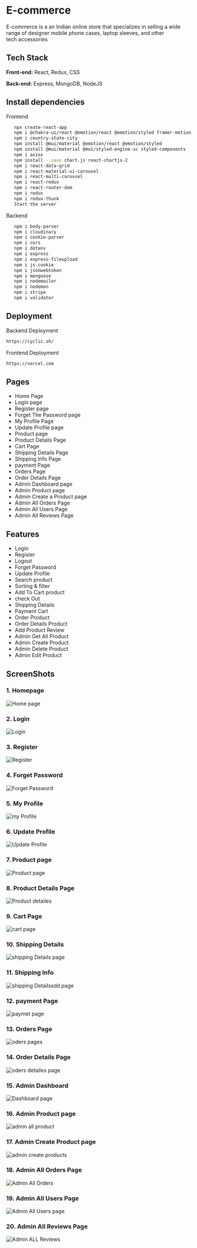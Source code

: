 # E-commerce

E-commerce is a an Indian online store that specializes in selling a wide range of designer mobile phone cases, laptop sleeves, and other tech accessories

## Tech Stack

**Front-end:** React, Redux, CSS 

**Back-end:** Express, MongoDB, NodeJS 

## Install dependencies

 Frontend
```bash
   npx create-react-app
   npm i @chakra-ui/react @emotion/react @emotion/styled framer-motion
   npm i country-state-city
   npm install @mui/material @emotion/react @emotion/styled
   npm install @mui/material @mui/styled-engine-sc styled-components
   npm i axios
   npm install --save chart.js react-chartjs-2
   npm i react-data-grid
   npm i react-material-ui-carousel
   npm i react-multi-carousel
   npm i react-redux
   npm i react-router-dom
   npm i redux
   npm i redux-thunk
   Start the server
```
 Backend
```bash
   npm i body-parser
   npm i cloudinary
   npm i cookie-parser
   npm i cors
   npm i dotenv
   npm i express
   npm i express-fileupload
   npm i js-cookie
   npm i jsonwebtoken
   npm i mongoose
   npm i nodemailer
   npm i nodemon
   npm i stripe
   npm i validator
```
## Deployment

Backend Deployment
```bash
https://cyclic.sh/
```
Frontend Deployment
```bash
https://vercel.com
```

## Pages

-   Home Page
-   Login page
-   Register page
-   Forget The Password page
-   My Profile Page
-   Update Profile page
-   Product page
-   Product Details Page
-   Cart Page
-   Shipping Details Page
-   Shipping Info Page
-   payment Page
-   Orders Page
-   Order Details Page
-   Admin Dashboard page
-   Admin Product page
-   Admin Create a Product page
-   Admin All Orders Page
-   Admin All Users Page
-   Admin All Reviews Page

## Features

-   Login
-   Register
-   Logout
-   Forget Password
-   Update Profile
-   Search product
-   Sorting & filter
-   Add To Cart product
-   check Out
-   Shipping Details
-   Payment Cart
-   Order Product
-   Order Details Product
-   Add Product Review
-   Admin Get All Product
-   Admin Create Product
-   Admin Delete Product
-   Admin Edit Product
## ScreenShots

### 1. Homepage
![Home page](https://github.com/nitinkondhari03/ECOMMERCE/assets/107460712/a76c4675-c0f7-4f1f-ab2a-34c7d6f4fbff)

### 2. Login
![Login](https://github.com/nitinkondhari03/ECOMMERCE/assets/107460712/6097d2d1-4a92-4e33-bc03-91bd2a0238f6)

### 3. Register
![Register](https://github.com/nitinkondhari03/ECOMMERCE/assets/107460712/eddad7a0-7b13-4e17-9601-923e4f906d63)


### 4. Forget Password
![Forget Password](https://github.com/nitinkondhari03/ECOMMERCE/assets/107460712/d4c307ab-2e0e-4451-8656-57ed5ba95c85)

### 5. My Profile
![my Profile](https://github.com/nitinkondhari03/ECOMMERCE/assets/107460712/23d72b29-7492-44aa-a107-52147e66b150)

### 6. Update Profile
![Update Profile](https://github.com/nitinkondhari03/ECOMMERCE/assets/107460712/b85ff0ce-57b8-437e-b7cd-09e1a0d48b93)

### 7. Product page
![Product page](https://github.com/nitinkondhari03/ECOMMERCE/assets/107460712/ba60f41b-5364-453c-b6fb-a5bab7f90179)

### 8. Product Details Page
![Product detailes](https://github.com/nitinkondhari03/ECOMMERCE/assets/107460712/dac43060-3a43-4c7a-b533-9ba4654d648b)

### 9. Cart Page
![cart page](https://github.com/nitinkondhari03/ECOMMERCE/assets/107460712/68d33833-ebc1-434e-bd63-c9730a430064)

### 10. Shipping Details
![shipping Details page](https://github.com/nitinkondhari03/ECOMMERCE/assets/107460712/e96923a7-b033-47ee-89ba-12741a640f30)

### 11. Shipping Info
![shipping Detailssdd page](https://github.com/nitinkondhari03/ECOMMERCE/assets/107460712/70c74c49-4add-4c4a-824c-211c6e571b82)

### 12. payment Page
![paymet page](https://github.com/nitinkondhari03/ECOMMERCE/assets/107460712/5b215712-d195-4267-b834-26da5f0d6555)

### 13. Orders Page
![oders pages](https://github.com/nitinkondhari03/ECOMMERCE/assets/107460712/877cc8e2-0e02-4bf5-9f73-be57759e1fa5)

### 14. Order Details Page
![oders detailes page](https://github.com/nitinkondhari03/ECOMMERCE/assets/107460712/35069b7e-a132-4e80-bd2c-d0e969d9ff8e)

### 15. Admin Dashboard
![Dashboard page](https://github.com/nitinkondhari03/ECOMMERCE/assets/107460712/43c76293-6b53-4370-a670-3afb466eaf00)

### 16. Admin Product page
![admin all product](https://github.com/nitinkondhari03/ECOMMERCE/assets/107460712/263681b9-68f9-43e1-8932-4865ced1416c)

### 17. Admin Create Product page
![admin create products](https://github.com/nitinkondhari03/ECOMMERCE/assets/107460712/d45d123f-c6fe-49e7-9da5-0726936da341)

### 18. Admin All Orders Page
![Admin All Orders](https://github.com/nitinkondhari03/ECOMMERCE/assets/107460712/57ca7c5f-ea7d-498c-bfda-77a8918ec265)

### 19. Admin All Users Page
![Admin All Users page](https://github.com/nitinkondhari03/ECOMMERCE/assets/107460712/d30ed843-cad1-4642-b779-63663e811a6f)

### 20. Admin All Reviews Page
![Admin ALL Reviews](https://github.com/nitinkondhari03/ECOMMERCE/assets/107460712/4bcaa7ca-f319-45a5-9b36-6773d53ad05f)

